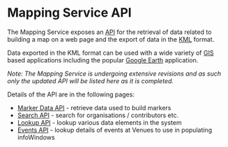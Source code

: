 <h1>Mapping Service API</h1>

The Mapping Service exposes an [API](http://en.wikipedia.org/wiki/Application_programming_interface) for the retrieval of data related to building a map on a web page and the export of data in the [KML](http://en.wikipedia.org/wiki/Keyhole_Markup_Language) format.

Data exported in the KML format can be used with a wide variety of [GIS](http://en.wikipedia.org/wiki/Geographic_information_system) based applications including the popular [Google Earth](http://earth.google.com/) application.

_Note: The Mapping Service is undergoing extensive revisions and as such only the updated API will be listed here as it is completed._

Details of the API are in the following pages:

  * [Marker Data API](MappingServiceAPIMarkers.md) - retrieve data used to build markers
  * [Search API](MappingServiceAPISearch.md) - search for organisations / contributors etc.
  * [Lookup API](MappingServiceAPILookup.md) - lookup various data elements in the system
  * [Events API](MappingServiceAPIEvents.md) - lookup details of events at Venues to use in populating infoWindows